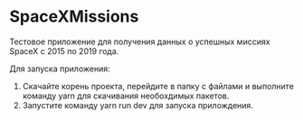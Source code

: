 # SpaceXMissions

Тестовое приложение для получения данных о успешных миссиях SpaceX с 2015 по 2019 года.

Для запуска приложения:

1) Скачайте корень проекта, перейдите в папку с файлами и выполните команду yarn для скачивания необохдимых пакетов. 
2) Запустите команду yarn run dev для запуска прилождения. 
